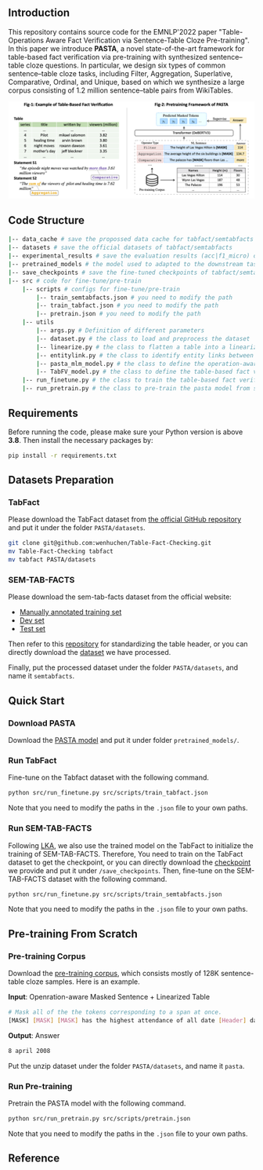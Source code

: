 ## Introduction
This repository contains source code for the EMNLP'2022 paper "Table-Operations Aware Fact Verification via Sentence-Table Cloze Pre-training". In this paper we introduce **PASTA**, a novel state-of-the-art framework for table-based fact verification via pre-training with synthesized sentence–table cloze questions. In particular, we design six types of common sentence–table cloze tasks, including Filter, Aggregation, Superlative, Comparative, Ordinal, and Unique, based on which we synthesize a large corpus consisting of 1.2 million sentence–table pairs from WikiTables.

<img src="overview.png" width="820" />

## Code Structure


```sh
|-- data_cache # save the propossed data cache for tabfact/semtabfacts
|-- datasets # save the official datasets of tabfact/semtabfacts
|-- experimental_results # save the evaluation results (acc|f1_micro) of tabfact/semtabfacts
|-- pretrained_models # the model used to adapted to the downstream tasks
|-- save_checkpoints # save the fine-tuned checkpoints of tabfact/semtabfacts
|-- src # code for fine-tune/pre-train
    |-- scripts # configs for fine-tune/pre-train
        |-- train_semtabfacts.json # you need to modify the path
        |-- train_tabfact.json # you need to modify the path
        |-- pretrain.json # you need to modify the path
    |-- utils
        |-- args.py # Definition of different parameters
        |-- dataset.py # the class to load and preprocess the dataset
        |-- linearize.py # the class to flatten a table into a linearized form, it is adapted from https://github.com/microsoft/Table-Pretraining/blob/0b87efa253232d4aafa52c1f4725cb4f6e027877/tapex/processor/table_linearize.py.
        |-- entitylink.py # the class to identify entity links between the sentence and the table, it is adapted from https://github.com/wenhuchen/Table-Fact-Checking/blob/5ea13b8f6faf11557eec728c5f132534e7a22bf7/code/preprocess_data.py.
        |-- pasta_mlm_model.py # the class to define the operation-aware pretraing model
        |-- TabFV_model.py # the class to define the table-based fact verification model
    |-- run_finetune.py # the class to train the table-based fact verification model
    |-- run_pretrain.py # the class to pre-train the pasta model from scratch
```

## Requirements
Before running the code, please make sure your Python version is above **3.8**. Then install the necessary packages by:
```sh
pip install -r requirements.txt
```

## Datasets Preparation

### TabFact
Please download the TabFact dataset from [the official GitHub repository](https://github.com/wenhuchen/Table-Fact-Checking) and put it under the folder `PASTA/datasets`.
```sh
git clone git@github.com:wenhuchen/Table-Fact-Checking.git
mv Table-Fact-Checking tabfact
mv tabfact PASTA/datasets
```

### SEM-TAB-FACTS
Please download the sem-tab-facts dataset from the official website: 
- [Manually annotated training set](https://drive.google.com/file/d/1yObzEEZJ8qM7ZjrMcbtKZ-jofpL820ft/view)
- [Dev set](https://drive.google.com/file/d/1l5iojO8q_CB-sDCjlUpa7wVi8XUrqlss/view)
- [Test set](https://drive.google.com/file/d/1Trfq0Zd2tcAV4JIR9puopmy6NC1lMj5S/view)

Then refer to this [repository](https://github.com/devanshg27/sem-tab-fact) for standardizing the table header, or you can directly download the [dataset](https://drive.google.com/file/d/1iQ9y3UetDq0-Ib70us2Oo-pwx63U2rls/view) we have processed.

Finally, put the processed dataset under the folder `PASTA/datasets`, and name it `semtabfacts`.

## Quick Start

### Download PASTA

Download the [PASTA model](https://drive.google.com/drive/folders/1sqZt8Wu7PQ3ha4260E7Gcq4WipKj6LD8?usp=sharing) and put it under folder `pretrained_models/`.

### Run TabFact
Fine-tune on the Tabfact dataset with the following command. 
```sh
python src/run_finetune.py src/scripts/train_tabfact.json
```
Note that you need to modify the paths in the `.json` file to your own paths.

### Run SEM-TAB-FACTS
Following [LKA](https://aclanthology.org/2022.coling-1.120.pdf), we also use the trained model on the TabFact to initialize the training of SEM-TAB-FACTS. Therefore, You need to train on the TabFact dataset to get the checkpoint, or you can directly download the [checkpoint](https://drive.google.com/file/d/1cUq1G9Mx_gNwmNsptBEnRaVor8c70sE2/view?usp=sharing) we provide and put it under `/save_checkpoints`.
Then, fine-tune on the SEM-TAB-FACTS dataset with the following command.
```sh
python src/run_finetune.py src/scripts/train_semtabfacts.json
```
Note that you need to modify the paths in the `.json` file to your own paths.

## Pre-training From Scratch

### Pre-training Corpus
Download the [pre-training corpus](https://drive.google.com/file/d/1ZgdPgomanqlFrka7cdfkOchE7Hxa5XzG/view?usp=sharing), which consists mostly of 128K sentence-table cloze samples. Here is an example.

**Input**: Openration-aware Masked Sentence + Linearized Table
```sh
# Mask all of the the tokens corresponding to a span at once.
[MASK] [MASK] [MASK] has the highest attendance of all date [Header] date | visitor | score | home | leading scorer | attendance | record [Row] 1 april 2008 | knicks | 115 - 119 | bucks | quentin richardson (22) | 13579 | 20 - 54 [Row] ……
```
**Output**: Answer
```sh
8 april 2008
```
Put the unzip dataset under the folder `PASTA/datasets`, and name it `pasta`.

### Run Pre-training

Pretrain the PASTA model with the following command.
```sh
python src/run_pretrain.py src/scripts/pretrain.json
```
Note that you need to modify the paths in the `.json` file to your own paths.

## Reference
